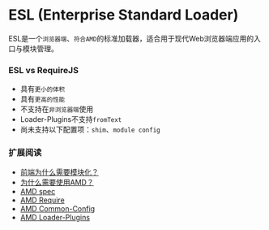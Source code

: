ESL (Enterprise Standard Loader)
=====================

ESL是一个`浏览器端`、`符合AMD`的标准加载器，适合用于现代Web浏览器端应用的入口与模块管理。

### ESL vs RequireJS

- 具有`更小的体积`
- 具有`更高的性能`
- 不支持在`非浏览器端`使用
- Loader-Plugins不支持`fromText`
- 尚未支持以下配置项：`shim`、`module config`

### 扩展阅读

- [前端为什么需要模块化？](http://requirejs.org/docs/why.html)
- [为什么需要使用AMD？](http://requirejs.org/docs/whyamd.html)
- [AMD spec](https://github.com/amdjs/amdjs-api/wiki/AMD)
- [AMD Require](https://github.com/amdjs/amdjs-api/wiki/require)
- [AMD Common-Config](https://github.com/amdjs/amdjs-api/wiki/Common-Config)
- [AMD Loader-Plugins](https://github.com/amdjs/amdjs-api/wiki/Loader-Plugins)
